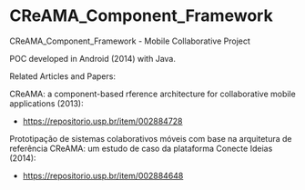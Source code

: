 # CReAMA_Component_Framework
CReAMA_Component_Framework - Mobile Collaborative Project

POC developed in Android (2014) with Java.

Related Articles and Papers:

CReAMA: a component-based rference architecture for collaborative mobile applications (2013):
- https://repositorio.usp.br/item/002884728

Prototipação de sistemas colaborativos móveis com base na arquitetura de referência CReAMA: um estudo de caso da plataforma Conecte Ideias (2014):
- https://repositorio.usp.br/item/002884648
